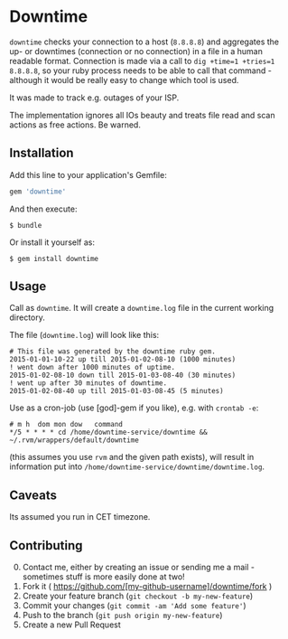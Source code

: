 # Downtime

`downtime` checks your connection to a host (`8.8.8.8`) and aggregates the up- or downtimes (connection or no connection) in  a file in a human readable format.  Connection is made via a call to `dig +time=1 +tries=1 8.8.8.8`, so your ruby process needs to be able to call that command - although it would be really easy to change which tool is used.

It was made to track e.g. outages of your ISP.

The implementation ignores all IOs beauty and treats file read and scan actions as free actions.  Be warned.

## Installation

Add this line to your application's Gemfile:

```ruby
gem 'downtime'
```

And then execute:

    $ bundle

Or install it yourself as:

    $ gem install downtime

## Usage

Call as `downtime`.
It will create a `downtime.log` file in the current working directory.

The file (`downtime.log`) will look like this:

    # This file was generated by the downtime ruby gem.
    2015-01-01-10-22 up till 2015-01-02-08-10 (1000 minutes)
    ! went down after 1000 minutes of uptime.
    2015-01-02-08-10 down till 2015-01-03-08-40 (30 minutes)
    ! went up after 30 minutes of downtime.
    2015-01-02-08-40 up till 2015-01-03-08-45 (5 minutes)

Use as a cron-job (use [god]-gem if you like), e.g. with `crontab -e`:

    # m h  dom mon dow   command
    */5 * * * * cd /home/downtime-service/downtime && ~/.rvm/wrappers/default/downtime

(this assumes you use `rvm` and the given path exists), will result in information put into `/home/downtime-service/downtime/downtime.log`.


## Caveats

Its assumed you run in CET timezone.

## Contributing

0. Contact me, either by creating an issue or sending me a mail - sometimes stuff is more easily done at two!
1. Fork it ( https://github.com/[my-github-username]/downtime/fork )
2. Create your feature branch (`git checkout -b my-new-feature`)
3. Commit your changes (`git commit -am 'Add some feature'`)
4. Push to the branch (`git push origin my-new-feature`)
5. Create a new Pull Request
